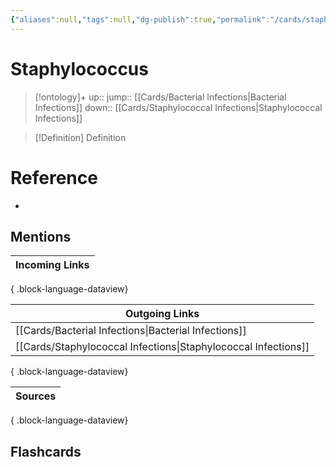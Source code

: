 ```yaml
---
{"aliases":null,"tags":null,"dg-publish":true,"permalink":"/cards/staphylococcus/","dgPassFrontmatter":true}
---
```


# Staphylococcus

> [!ontology]+
> up:: 
> jump:: [[Cards/Bacterial Infections\|Bacterial Infections]]
> down:: [[Cards/Staphylococcal Infections\|Staphylococcal Infections]]

> [!Definition] Definition
> 

# Reference
- 

## Mentions
| Incoming Links |
| -------------- |

{ .block-language-dataview}

| Outgoing Links                                                    |
| ----------------------------------------------------------------- |
| [[Cards/Bacterial Infections\|Bacterial Infections]]           |
| [[Cards/Staphylococcal Infections\|Staphylococcal Infections]] |

{ .block-language-dataview}

| Sources |
| ------- |

{ .block-language-dataview}

## Flashcards 
